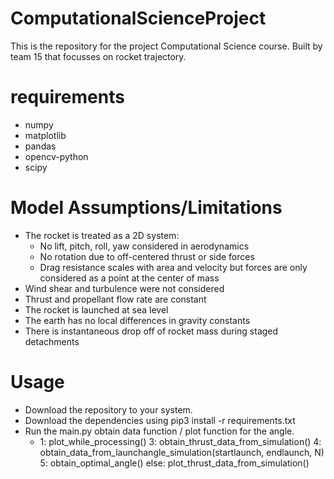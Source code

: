 # ComputationalScienceProject
This is the repository for the project Computational Science course. Built by team 15 that focusses on rocket trajectory.

# requirements
- numpy 
- matplotlib
- pandas
- opencv-python
- scipy

# Model Assumptions/Limitations
- The rocket is treated as a 2D system:
  - No lift, pitch, roll, yaw considered in aerodynamics
  - No rotation due to off-centered thrust or side forces
  - Drag resistance scales with area and velocity but forces are only considered as a point at the center of mass
- Wind shear and turbulence were not considered
- Thrust and propellant flow rate are constant
- The rocket is launched at sea level
- The earth has no local differences in gravity constants
- There is instantaneous drop off of rocket mass during staged detachments

# Usage
- Download the repository to your system.
- Download the dependencies using pip3 install -r requirements.txt
- Run the main.py obtain data function / plot function for the angle.
  - 1:
      plot_while_processing()
    3:
        obtain_thrust_data_from_simulation()
    4:
        obtain_data_from_launchangle_simulation(startlaunch, endlaunch, N)
    5:
        obtain_optimal_angle()
    else:
        plot_thrust_data_from_simulation()
